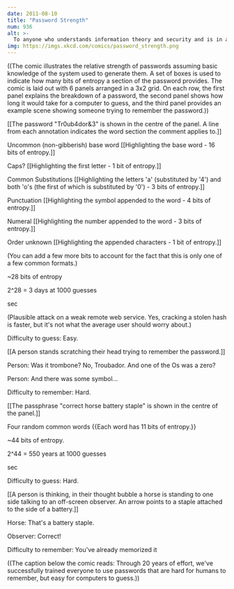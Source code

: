 ```yaml
---
date: 2011-08-10
title: "Password Strength"
num: 936
alt: >-
  To anyone who understands information theory and security and is in an infuriating argument with someone who does not (possibly involving mixed case), I sincerely apologize.
img: https://imgs.xkcd.com/comics/password_strength.png
---
```

((The comic illustrates the relative strength of passwords assuming basic knowledge of the system used to generate them. A set of boxes is used to indicate how many bits of entropy a section of the password provides. The comic is laid out with 6 panels arranged in a 3x2 grid. On each row, the first panel explains the breakdown of a password, the second panel shows how long it would take for a computer to guess, and the third panel provides an example scene showing someone trying to remember the password.))

[[The password "Tr0ub4dor&3" is shown in the centre of the panel. A line from each annotation indicates the word section the comment applies to.]]

Uncommon (non-gibberish) base word [[Highlighting the base word - 16 bits of entropy.]]

Caps? [[Highlighting the first letter - 1 bit of entropy.]]

Common Substitutions [[Highlighting the letters 'a' (substituted by '4') and both 'o's (the first of which is substituted by '0') - 3 bits of entropy.]]

Punctuation [[Highlighting the symbol appended to the word - 4 bits of entropy.]]

Numeral [[Highlighting the number appended to the word - 3 bits of entropy.]]

Order unknown [[Highlighting the appended characters - 1 bit of entropy.]]

(You can add a few more bits to account for the fact that this is only one of a few common formats.)

~28 bits of entropy

2^28 = 3 days at 1000 guesses

sec

(Plausible attack on a weak remote web service. Yes, cracking a stolen hash is faster, but it's not what the average user should worry about.)

Difficulty to guess: Easy.

[[A person stands scratching their head trying to remember the password.]]

Person: Was it trombone? No, Troubador. And one of the Os was a zero?

Person: And there was some symbol...

Difficulty to remember: Hard.

[[The passphrase "correct horse battery staple" is shown in the centre of the panel.]]

Four random common words {{Each word has 11 bits of entropy.}}

~44 bits of entropy.

2^44 = 550 years at 1000 guesses

sec

Difficulty to guess: Hard.

[[A person is thinking, in their thought bubble a horse is standing to one side talking to an off-screen observer. An arrow points to a staple attached to the side of a battery.]]

Horse: That's a battery staple.

Observer: Correct!

Difficulty to remember: You've already memorized it

((The caption below the comic reads: Through 20 years of effort, we've successfully trained everyone to use passwords that are hard for humans to remember, but easy for computers to guess.))

